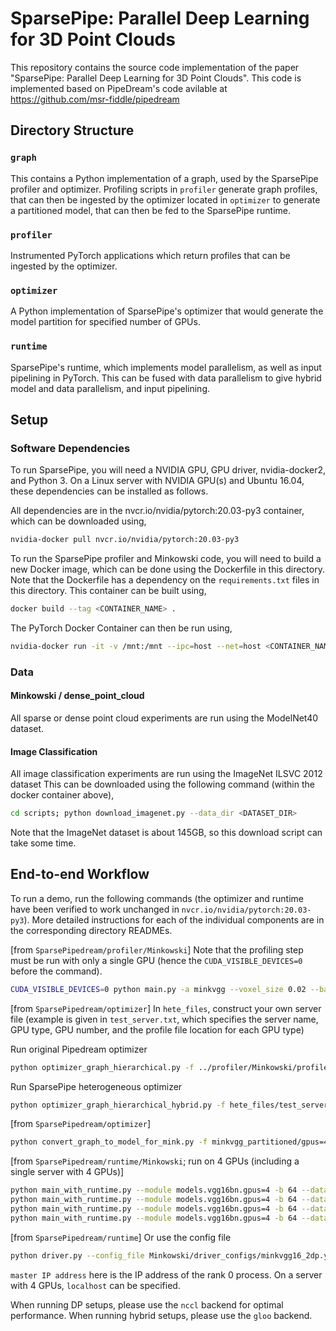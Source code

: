 # SparsePipe: Parallel Deep Learning for 3D Point Clouds

This repository contains the source code implementation of the paper
"SparsePipe: Parallel Deep Learning for 3D Point Clouds". This code is
implemented based on PipeDream's code avilable at https://github.com/msr-fiddle/pipedream 

## Directory Structure

### `graph`

This contains a Python implementation of a graph, used by the SparsePipe profiler
and optimizer. Profiling scripts in `profiler` generate graph profiles, that can
then be ingested by the optimizer located in `optimizer` to generate a partitioned
model, that can then be fed to the SparsePipe runtime.

### `profiler`

Instrumented PyTorch applications which return profiles that can be ingested by
the optimizer.

### `optimizer`

A Python implementation of SparsePipe's optimizer that would generate the model
partition for specified number of GPUs.

### `runtime`

SparsePipe's runtime, which implements model parallelism, as well as input
pipelining in PyTorch. This can be fused with data parallelism to give hybrid
model and data parallelism, and input pipelining.

## Setup

### Software Dependencies

To run SparsePipe, you will need a NVIDIA GPU, GPU driver, nvidia-docker2,
and Python 3. On a Linux server with NVIDIA GPU(s) and Ubuntu 16.04, these dependencies can be installed
as follows.

All dependencies are in the nvcr.io/nvidia/pytorch:20.03-py3 container, which can be downloaded using,

```bash
nvidia-docker pull nvcr.io/nvidia/pytorch:20.03-py3
```

To run the SparsePipe profiler and Minkowski code, you will need to build a new Docker image,
which can be done using the Dockerfile in this directory. Note that the Dockerfile has a 
dependency on the `requirements.txt` files in this directory. This container can be built using,

```bash
docker build --tag <CONTAINER_NAME> .
```

The PyTorch Docker Container can then be run using,

```bash
nvidia-docker run -it -v /mnt:/mnt --ipc=host --net=host <CONTAINER_NAME> /bin/bash
```

### Data

#### Minkowski / dense\_point\_cloud
All sparse or dense point cloud experiments are run using the ModelNet40 dataset.

#### Image Classification
All image classification experiments are run using the ImageNet ILSVC 2012 dataset
This can be downloaded using the following command (within the docker container above),

```bash
cd scripts; python download_imagenet.py --data_dir <DATASET_DIR>
```
Note that the ImageNet dataset is about 145GB, so this download script can take some time.


## End-to-end Workflow

To run a demo, run the following commands (the optimizer and runtime have been verified to work unchanged in `nvcr.io/nvidia/pytorch:20.03-py3`).
More detailed instructions for each of the individual components are in the corresponding directory READMEs.

[from `SparsePipedream/profiler/Minkowski`]
Note that the profiling step must be run with only a single GPU (hence the `CUDA_VISIBLE_DEVICES=0` before the command).

```bash
CUDA_VISIBLE_DEVICES=0 python main.py -a minkvgg --voxel_size 0.02 --batch_size 64 --dataset <path to ImageNet directory> --verbose
```

[from `SparsePipedream/optimizer`]
In `hete_files`, construct your own server file (example is given in `test_server.txt`, which specifies the server name, GPU type, GPU number, and the profile file location for each GPU type)

Run original Pipedream optimizer

```bash
python optimizer_graph_hierarchical.py -f ../profiler/Minkowski/profiles/minkvgg/minkvgg_v0.02_b64_RTX/graph.txt -n 4 -b 100000000 --activation_compression_ratio 1 -o minkvgg_partitioned
```

Run SparsePipe heterogeneous optimizer

```bash
python optimizer_graph_hierarchical_hybrid.py -f hete_files/test_server.txt -b 100000000 --activation_compression_ratio 1 -o minkvgg_partitioned
```

[from `SparsePipedream/optimizer`]

```bash
python convert_graph_to_model_for_mink.py -f minkvgg_partitioned/gpus=4.txt -n MinkVggPartitioned -a minkvgg16 -o ../runtime/Minkowski/models/vgg16bn/gpus=4 --stage_to_num_ranks 0:3,1:1
```

[from `SparsePipedream/runtime/Minkowski`; run on 4 GPUs (including a single server with 4 GPUs)]

```bash
python main_with_runtime.py --module models.vgg16bn.gpus=4 -b 64 --data_dir <path to ImageNet> --rank 0 --local_rank 0 --master_addr <master IP address> --config_path models/vgg16bn/gpus=4/hybrid_conf.json --distributed_backend gloo
python main_with_runtime.py --module models.vgg16bn.gpus=4 -b 64 --data_dir <path to ImageNet> --rank 1 --local_rank 1 --master_addr <master IP address> --config_path models/vgg16bn/gpus=4/hybrid_conf.json --distributed_backend gloo
python main_with_runtime.py --module models.vgg16bn.gpus=4 -b 64 --data_dir <path to ImageNet> --rank 2 --local_rank 2 --master_addr <master IP address> --config_path models/vgg16bn/gpus=4/hybrid_conf.json --distributed_backend gloo
python main_with_runtime.py --module models.vgg16bn.gpus=4 -b 64 --data_dir <path to ImageNet> --rank 3 --local_rank 3 --master_addr <master IP address> --config_path models/vgg16bn/gpus=4/hybrid_conf.json --distributed_backend gloo
```
[from `SparsePipedream/runtime`]
Or use the config file
```bash
python driver.py --config_file Minkowski/driver_configs/minkvgg16_2dp.yml --launch_single_container --mount_directories <directory/to/SparsePipedream>
```

`master IP address` here is the IP address of the rank 0 process. On a server with 4 GPUs, `localhost` can be specified.

When running DP setups, please use the `nccl` backend for optimal performance. When running hybrid setups, please use
the `gloo` backend.




